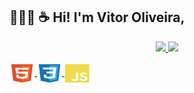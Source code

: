 ## 👨🏻‍💻 ☕ Hi! I'm Vitor Oliveira, 

<div align="center">
  <a href="">
  <img height="180em" src="https://github-readme-stats.vercel.app/api?username=vitordev01&show_icons=true&theme=dark&include_all_commits=true&count_private=true"/>
  <img height="180em" src="https://github-readme-stats.vercel.app/api/top-langs/?username=vitordev01&layout=compact&langs_count=7&theme=dark"/>
</div>

<div style="display: inline_block"><br>
  <img align="center" alt="Vitor-HTML" height="30" width="40" src="https://raw.githubusercontent.com/devicons/devicon/master/icons/html5/html5-original.svg">
  <img align="center" alt="Vitor-CSS" height="30" width="40" src="https://raw.githubusercontent.com/devicons/devicon/master/icons/css3/css3-original.svg">
  <img align="center" alt="Vitor-Js" height="30" width="40" src="https://raw.githubusercontent.com/devicons/devicon/master/icons/javascript/javascript-plain.svg">
  
</div>

  ##


